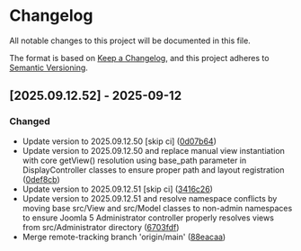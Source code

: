# Changelog

All notable changes to this project will be documented in this file.

The format is based on [Keep a Changelog](https://keepachangelog.com/en/1.0.0/),
and this project adheres to [Semantic Versioning](https://semver.org/spec/v2.0.0.html).

## [2025.09.12.52] - 2025-09-12

### Changed

* Update version to 2025.09.12.50 [skip ci] ([0d07b64](https://github.com/N6REJ/bears_aichatbot/commit/0d07b64))
* Update version to 2025.09.12.50 and replace manual view instantiation with core getView() resolution using base_path parameter in DisplayController classes to ensure proper path and layout registration ([0def8cb](https://github.com/N6REJ/bears_aichatbot/commit/0def8cb))
* Update version to 2025.09.12.51 [skip ci] ([3416c26](https://github.com/N6REJ/bears_aichatbot/commit/3416c26))
* Update version to 2025.09.12.51 and resolve namespace conflicts by moving base src/View and src/Model classes to non-admin namespaces to ensure Joomla 5 Administrator controller properly resolves views from src/Administrator directory ([6703fdf](https://github.com/N6REJ/bears_aichatbot/commit/6703fdf))
* Merge remote-tracking branch 'origin/main' ([88eacaa](https://github.com/N6REJ/bears_aichatbot/commit/88eacaa))

